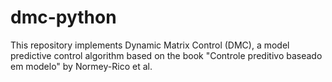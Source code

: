# dmc-python

This repository implements Dynamic Matrix Control (DMC), a model predictive control algorithm based on the book "Controle preditivo baseado em modelo" by Normey-Rico et al.
